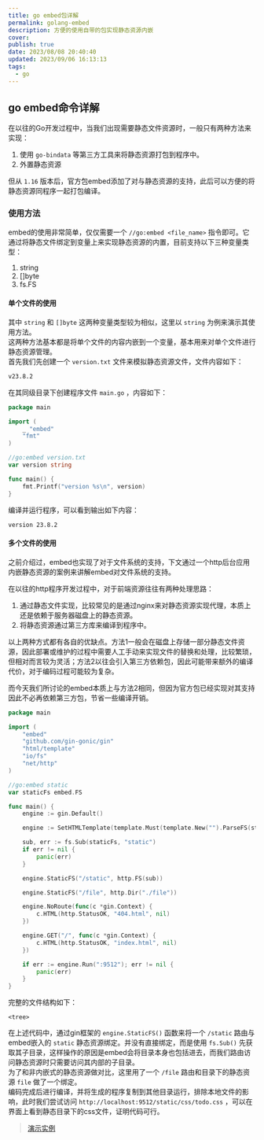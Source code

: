 ```yaml
---
title: go embed包详解
permalink: golang-embed
description: 方便的使用自带的包实现静态资源内嵌
cover: 
publish: true
date: 2023/08/08 20:40:40
updated: 2023/09/06 16:13:13
tags:
  - go
---
```


## go embed命令详解

在以往的Go开发过程中，当我们出现需要静态文件资源时，一般只有两种方法来实现：

1. 使用 `go-bindata` 等第三方工具来将静态资源打包到程序中。
2. 外置静态资源

但从 `1.16` 版本后，官方包embed添加了对与静态资源的支持，此后可以方便的将静态资源同程序一起打包编译。

### 使用方法

embed的使用非常简单，仅仅需要一个 `//go:embed <file_name>` 指令即可。它通过将静态文件绑定到变量上来实现静态资源的内置，目前支持以下三种变量类型：

1. string
2. []byte
3. fs.FS

#### 单个文件的使用

其中 `string` 和 `[]byte` 这两种变量类型较为相似，这里以 `string` 为例来演示其使用方法。  
这两种方法基本都是将单个文件的内容内嵌到一个变量，基本用来对单个文件进行静态资源管理。  
首先我们先创建一个 `version.txt` 文件来模拟静态资源文件，文件内容如下：

```txt
v23.8.2
```

在其同级目录下创建程序文件 `main.go` ，内容如下：

```go
package main

import (
    _ "embed"
    "fmt"
)

//go:embed version.txt
var version string

func main() {
    fmt.Printf("version %s\n", version)
}

```

编译并运行程序，可以看到输出如下内容：

```shell
version 23.8.2

```

#### 多个文件的使用

之前介绍过，embed也实现了对于文件系统的支持，下文通过一个http后台应用内嵌静态资源的案例来讲解embed对文件系统的支持。  

在以往的http程序开发过程中，对于前端资源往往有两种处理思路：  
1. 通过静态文件实现，比较常见的是通过nginx来对静态资源实现代理，本质上还是依赖于服务器磁盘上的静态资源。
2. 将静态资源通过第三方库来编译到程序中。

以上两种方式都有各自的优缺点。方法1一般会在磁盘上存储一部分静态文件资源，因此部署或维护的过程中需要人工手动来实现文件的替换和处理，比较繁琐，但相对而言较为灵活；方法2以往会引入第三方依赖包，因此可能带来额外的编译代价，对于编码过程可能较为复杂。  

而今天我们所讨论的embed本质上与方法2相同，但因为官方包已经实现对其支持因此不必再依赖第三方包，节省一些编译开销。

```go
package main

import (
	"embed"
	"github.com/gin-gonic/gin"
	"html/template"
	"io/fs"
	"net/http"
)

//go:embed static
var staticFs embed.FS

func main() {
	engine := gin.Default()

	engine := SetHTMLTemplate(template.Must(template.New("").ParseFS(staticFs, "static/**/*")))

	sub, err := fs.Sub(staticFs, "static")
	if err != nil {
		panic(err)
	}

	engine.StaticFS("/static", http.FS(sub))

	engine.StaticFS("/file", http.Dir("./file"))

	engine.NoRoute(func(c *gin.Context) {
		c.HTML(http.StatusOK, "404.html", nil)
	})

	engine.GET("/", func(c *gin.Context) {
		c.HTML(http.StatusOK, "index.html", nil)
	})

	if err := engine.Run(":9512"); err != nil {
		panic(err)
	}
}
```

完整的文件结构如下：

```shell
<tree>
```

在上述代码中，通过gin框架的 `engine.StaticFS()` 函数来将一个 `/static` 路由与embed嵌入的 `static` 静态资源绑定。并没有直接绑定，而是使用 `fs.Sub()` 先获取其子目录，这样操作的原因是embed会将目录本身也包括进去，而我们路由访问静态资源时只需要访问其内部的子目录。  
为了和非内嵌式的静态资源做对比，这里用了一个 `/file` 路由和目录下的静态资源 `file` 做了一个绑定。  
编码完成后进行编译，并将生成的程序复制到其他目录运行，排除本地文件的影响，此时我们尝试访问 `http://localhost:9512/static/css/todo.css` ，可以在界面上看到静态目录下的css文件，证明代码可行。  


> [演示实例](https://github.com/psyonly)
